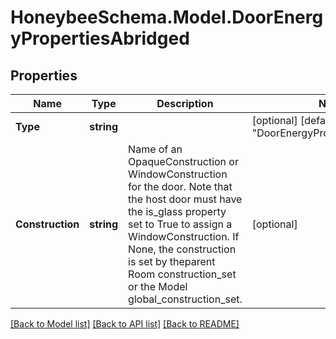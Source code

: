 
# HoneybeeSchema.Model.DoorEnergyPropertiesAbridged

## Properties

Name | Type | Description | Notes
------------ | ------------- | ------------- | -------------
**Type** | **string** |  | [optional] [default to "DoorEnergyPropertiesAbridged"]
**Construction** | **string** | Name of an OpaqueConstruction or WindowConstruction for the door. Note that the host door must have the is_glass property set to True to assign a WindowConstruction. If None, the construction is set by theparent Room construction_set or the Model global_construction_set. | [optional] 

[[Back to Model list]](../README.md#documentation-for-models)
[[Back to API list]](../README.md#documentation-for-api-endpoints)
[[Back to README]](../README.md)

